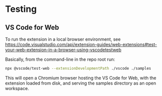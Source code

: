 # Testing

## VS Code for Web

To run the extension in a local browser environment, see
<https://code.visualstudio.com/api/extension-guides/web-extensions#test-your-web-extension-in-a-browser-using-vscodetestweb>

Basically, from the command-line in the repo root run:

```bash
npx @vscode/test-web --extensionDevelopmentPath ./vscode ./samples
```

This will open a Chromium browser hosting the VS Code for Web, with the extension
loaded from disk, and serving the samples directory as an open workspace.
